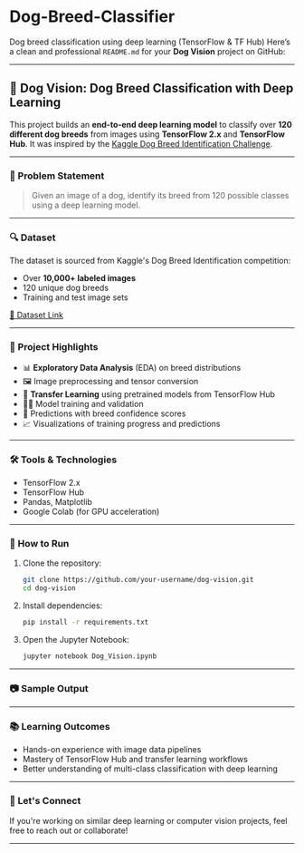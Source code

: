 # Dog-Breed-Classifier
Dog breed classification using deep learning (TensorFlow &amp; TF Hub)
Here’s a clean and professional `README.md` for your **Dog Vision** project on GitHub:

---

## 🐶 Dog Vision: Dog Breed Classification with Deep Learning

This project builds an **end-to-end deep learning model** to classify over **120 different dog breeds** from images using **TensorFlow 2.x** and **TensorFlow Hub**. It was inspired by the [Kaggle Dog Breed Identification Challenge](https://www.kaggle.com/c/dog-breed-identification).

---

### 📌 Problem Statement

> Given an image of a dog, identify its breed from 120 possible classes using a deep learning model.

---

### 🔍 Dataset

The dataset is sourced from Kaggle's Dog Breed Identification competition:

* Over **10,000+ labeled images**
* 120 unique dog breeds
* Training and test image sets

[🔗 Dataset Link](https://www.kaggle.com/c/dog-breed-identification/data)

---

### 🧠 Project Highlights

* 📊 **Exploratory Data Analysis** (EDA) on breed distributions
* 🖼️ Image preprocessing and tensor conversion
* 🔁 **Transfer Learning** using pretrained models from TensorFlow Hub
* 🏋️‍♂️ Model training and validation
* 🔮 Predictions with breed confidence scores
* 📈 Visualizations of training progress and predictions

---

### 🛠️ Tools & Technologies

* TensorFlow 2.x
* TensorFlow Hub
* Pandas, Matplotlib
* Google Colab (for GPU acceleration)

---

### 🧪 How to Run

1. Clone the repository:

   ```bash
   git clone https://github.com/your-username/dog-vision.git
   cd dog-vision
   ```

2. Install dependencies:

   ```bash
   pip install -r requirements.txt
   ```

3. Open the Jupyter Notebook:

   ```bash
   jupyter notebook Dog_Vision.ipynb
   ```

---

### 📷 Sample Output



---

### 📚 Learning Outcomes

* Hands-on experience with image data pipelines
* Mastery of TensorFlow Hub and transfer learning workflows
* Better understanding of multi-class classification with deep learning

---

### 🤝 Let's Connect

If you're working on similar deep learning or computer vision projects, feel free to reach out or collaborate!

---


